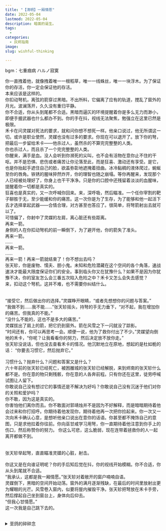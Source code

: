 ```yaml
---
title: "【清明】一厢情愿"
date: 2022-05-04
lastmod: 2022-05-04
description: 暗面的诞生。
tags:
  - 
categories:
  - 灰烬指南
image: 
slug: wishful-thinking

---
```

bgm：七重痼病  ハルノ寂寞<br>

你一直拽着他，就像拽着唯一一根稻草，唯一一线蛛丝，唯一一块浮木。为了保证你的存活，你一定会保证他的存活。<br>
本来应该是这样的。<br>
你扣动弩机，离弦的箭穿过黑暗。不出所料，它偏离了应有的轨道，搅乱了窗外的月光。波澜荡开，久久没有重归平静。<br>
你不合适，你从头到尾都不合适。黑暗而逼仄的环境提醒着你是多么无力而渺小，即便手握武器也什么都办不到。你的手在抖，视线无法聚焦，勉强立在这里已然是极限。<br>
禾卡在问灵媒对死法的要求，就和问你想不想死一样。他亲口说过，他无所谓这一切。或许是职业使然，灵媒也没有过多的要求。你现在可以退开了。放下你的弩，把最后一步留给禾卡——他杀过人，虽然杀的不算完完整整的人类。<br>
你也杀过人，而且杀了一个完完整整的人类。<br>
你醒来，满手是血。没人会听到你濒死的尖叫，也不会有活物在意你止不住的干呕。并不是恐惧、悲伤或者痛苦让你沦落至此，而是狂喜、激动还有享受。是它，也是你抬起手遮住自己的脸，欲盖弥彰地遮掩着扭曲。冰冷黏稠的液体爬过，蜿蜒至你的唇角。铁锈的腥味猝然炸开，你的理智也随之崩塌。等你再醒来，发现那个人已经被处理好了，你身上也干干净净。只是你的口腔中还残留着淡淡的血腥味，提醒着你一切都是真实的。<br>
狂喜也是真实的，又一次呼喊你回来。来，深呼吸，然后瞄准。一个任你宰割的靶子聊胜于无，至少能缓和你的痛苦。这一次你是为了生存，为了能够和他一起活下去才选择拿起武器——合情合理，对方甚至也答应了。很简单，将弩箭射出去就可以了。<br>
可惜偏了，你射中了灵媒的左肩，离心脏还有些距离。<br>
再来一箭。<br>
身侧的人在你扣动弩机的前一瞬倒下，为了避开他，你的箭失了准头。<br>
再来一箭。<br>
……<br>
再来一箭。<br>
……<br>
再来一箭！再来一箭就结束了！你不想出去吗？<br>
张天轸，你是废物、懦夫、胆小鬼。未知和危险潜藏在这个空间的各个角落，速战速决才能最大限度保证你们的安全。事到临头你又在犹豫什么？如果不是因为你犹豫不决，你的室友怎么会三番五次陷入危险之中？禾卡又怎么会失去感觉？<br>
来，扣动这个弩机，这并不难，也不需要你纠结什么。<br>
<br><br>
“接受它，然后做出你的选择。”灵媒睁开眼睛，“或者先想想你的问题与答案。”<br>
“我做不到……我不能……”张天轸摇头，持弩的手无力垂下，“对不起，我在增加你的痛苦。但我真的不能。”<br>
“没什么不能的，这也不是多大的痛苦。”<br>
灵媒拔出了肩上的箭，把它扔到窗外。箭在风雪之下一闪就没了踪影。<br>
“时间还有，你可以再思考一会。顺便一说，他为了救你付出了不少。”灵媒望向倒地的禾卡，“你呢？让我看看你的努力，然后决定放不放你走。”<br>
张天轸没说话，但也没去查看禾卡的情况。他沉默地立在原地，想起的是杜如栀的话：
“你要去习惯它，然后抛弃它。”<br>
<br>
习惯什么？抛弃什么？问题和答案又是什么？<br>
六十年前的张天轸已经死亡，被困雒城的张天轸已经解脱，来到烬南的张天轸什么都不是。你在意的物只剩残骸，你在意的人各奔前程。只有你还在这里，徒劳呼喊试图让人留下。<br>
你敢说自己没有想过它的事情还是不解决为好吗？你敢说自己没有沉迷于他们对你的关照和爱护吗？<br>
你不敢，因为这是真实的。<br>
你害怕他们离你而去。你不敢面对郭靖烛并不是因为不好解释，而是暗暗期待着他会过来和你打招呼。你期待着他发现你，期待着他再一次把你捡起来。你一次又一次向禾卡确认心意，是想听他亲口说出在意你的话语。你甚至都不掩饰自己的意图，只是求他拉着你往前。你向巫甘咸学习用弩，你一直期待着他注意到你手上的伤口，然后称赞你的努力。
你这么可悲，这么脆弱，现在连带着拯救你的人一起离开都做不到。<br>
<br><br>
张天轸举起弩，直直瞄准灵媒的心脏，射击。
<br><br>
你这又是在向谁证明呢？你的手后知后觉在抖，你的视线开始模糊。你不合适，你从头到尾就不合适。<br>
“我承认，这都是我一厢情愿。”张天轸对着敞开的窗户喃喃自语。<br>
灵媒倒下，黑暗的空间开始动荡。窗外的满月逐渐残缺，在最后的时间里放射出更为耀眼的光芒。风雪卷入窗内，似要将屋内摧毁干净。张天轸把弩放在禾卡手旁，然后撑起自己坐到窗台上，身体向后仰去。<br>
“但我心甘情愿。”<br>
这一次我是自己跳下去的。<br><br>

<details><summary>垩鸽的碎碎念</summary>
写出来的和本来想的完全不一样呢……这次选了一个张天轸心魔（？）的视角，想说自诩正义的处决比遵循欲望的杀戮更可怕。后者只是依据本能的疯狂；而前者则用道德与理智武装自己，在人性的范畴中做最无人道的事，陶醉并沉浸在自己的牺牲中。前者的痛苦多来自于建构的道德困境，无非是尝试用可控的价值观创造一种心安。认为自己有罪或被害多少是逃避。因为无法面对，无法剖析，所以选择不论如何无法置身事外的视角，任凭虚张声势的情绪淹没自己。一叶障目不过如此。一旦认清，这件事就进入了博物馆的陈列，从此沉默。<br>
选择这个视角也是因为张天轸的迟钝。他没有时间，或许是把没有时间当借口而从来不回想。清明前段在大家的努力之下好歹确定了要活下去的目标。但冠冕堂皇的场面话说得再动听，没长进依然是没长进。很多时候他会自动把自己划作不正常的，但从意志上又希望自己是正常的。他和每一段空间都是割裂的，唯一能抓住的锚点唯有禾卡。当亮晶晶再次回到他身上的时候，他真心实意打算自暴自弃了。而在能作为彻底的正常人活下去之后反而一片茫然。似乎没什么意义了，那么就为了补偿过错而活。张天轸的每一个选择都在营造一种被动感，因为他不愿意也没有勇气和意志去说出这是我的选择，也没有能力承受选择的结果。所以选择用正常的世俗价值观处事，而这之中显然多有抵牾。他抗拒自己的暗面，抗拒自己失控的欲望。但那其实也是真真正正存在的——一个被亮晶晶影响折磨了将近六十年的人，怎么也不可能真是一个普普通通优柔寡断的高中生。<br>
前几箭他都没有想法，任凭另一个自己说服自己。打算和之前一样混乱着做一个被迫的受害者（加害者）。但他还是在犹豫是否射出最后产生质变的一箭。最后是被自己逼急了，想起来了其实最初的愿望就是与禾卡一起活下去。于是用自己的意志终结了灵媒的生命，承认了自己就是在追求别人的关爱与认可。不再用有罪论或者被害论来做借口，而是看到真实的欲望和情绪。<br>
张天轸的问题就是很传统的“你是谁”的问题。他不承认自己的暗面，也就回答不了这个问题。回答不了就不知道如何往前，于是就会优柔寡断。最后他承认了杀人的、扭曲的、欲望驱使的自己也是自己，主动选择坠落，也就意味着从此将雒城的事情放进了陈列展柜。<br>
他在郭靖烛那里想找的过去的留恋，但是郭靖烛没有回头；他在巫甘咸那里想找的更多是认可而非保护，但是巫甘咸显然没这个意识。<br>
而跟禾卡其实已经把话说开了，他清楚禾卡的态度，但是不想放手。直到本篇最后还是放手了。原因一是禾卡对张天轸实在意味着太多了，张天轸或多或少看清自己不代表他能看清禾卡，过于珍视以至于还是退开一些比较好。二是出于安全起见，他觉得自己仍然拖累了禾卡。三是无意识的欲擒故纵，可能是天性使然的被动魅惑吧……<br>
也不知道絮叨什么就写了这么多……反正雒城retry差不多就是这样了。之后没什么事情的话张天轸就顺利毕业去小组实习了。<br>
</details>